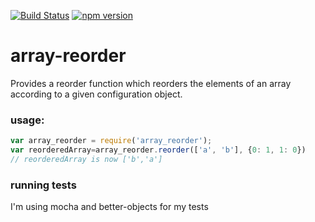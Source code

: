 [![Build Status](https://travis-ci.org/alxlchnr/array_reorder.svg?branch=master)](https://travis-ci.org/alxlchnr/array_reorder)
[![npm version](https://badge.fury.io/js/array_reorder.svg)](http://badge.fury.io/js/array_reorder)

array-reorder
==============
Provides a reorder function which reorders the elements of an array according to a given configuration object.

### usage:
```javascript
var array_reorder = require('array_reorder');
var reorderedArray=array_reorder.reorder(['a', 'b'], {0: 1, 1: 0})
// reorderedArray is now ['b','a']
```

### running tests
I'm using mocha and better-objects for my tests